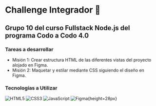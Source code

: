 # Challenge Integrador :rocket:

## Grupo 10 del curso Fullstack Node.js del programa Codo a Codo 4.0

### Tareas a desarrollar

- Misión 1: Crear estructura HTML de las diferentes vistas del proyecto alojado en Figma.
- Misión 2: Maquetar y estilar mediante CSS siguiendo el diseño en Figma.

### Tecnologías a Utilizar

![HTML5](https://img.shields.io/badge/HTML5-E34F26?style=for-the-badge&logo=html5&logoColor=white)
![CSS3](https://img.shields.io/badge/CSS3-1572B6?style=for-the-badge&logo=css3&logoColor=white)
![JavaScript](https://img.shields.io/badge/JavaScript-F7DF1E?style=for-the-badge&logo=javascript&logoColor=black)
![Figma](https://mir-s3-cdn-cf.behance.net/project_modules/1400/8a045799766163.5efa31210a588.png){height=28px}
